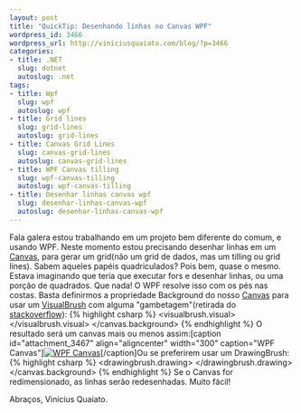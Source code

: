 ```yaml
--- 
layout: post
title: "QuickTip: Desenhando linhas no Canvas WPF"
wordpress_id: 3466
wordpress_url: http://viniciusquaiato.com/blog/?p=3466
categories: 
- title: .NET
  slug: dotnet
  autoslug: .net
tags: 
- title: Wpf
  slug: wpf
  autoslug: wpf
- title: Grid lines
  slug: grid-lines
  autoslug: grid-lines
- title: Canvas Grid Lines
  slug: canvas-grid-lines
  autoslug: canvas-grid-lines
- title: WPF Canvas tilling
  slug: wpf-canvas-tilling
  autoslug: wpf-canvas-tilling
- title: Desenhar linhas canvas wpf
  slug: desenhar-linhas-canvas-wpf
  autoslug: desenhar-linhas-canvas-wpf
---
```

Fala galera estou trabalhando em um projeto bem diferente do comum, e usando WPF. Neste momento estou precisando desenhar linhas em um [Canvas](http://msdn.microsoft.com/en-us/library/system.windows.controls.canvas.aspx), para gerar um grid(não um grid de dados, mas um tilling ou grid lines). Sabem aqueles papéis quadriculados? Pois bem, quase o mesmo. Estava imaginando que teria que executar fors e desenhar linhas, ou uma porção de quadrados. Que nada! O WPF resolve isso com os pés nas costas. Basta definirmos a propriedade Background do nosso [Canvas](http://msdn.microsoft.com/en-us/library/system.windows.controls.canvas.aspx) para usar um [VisualBrush](http://msdn.microsoft.com/en-us/library/system.windows.media.visualbrush.aspx) com alguma "gambetagem"(retirada do [stackoverflow](http://stackoverflow.com/questions/4209853/canvas-with-transforms-whats-the-best-way-to-draw-a-grid)):
{% highlight csharp %}
            <visualbrush.visual>                <grid>                    <rectangle width="1" height="0.02" fill="Black" horizontalalignment="Left" verticalalignment="Top" />                    <rectangle height="1" width="0.02" fill="Black" horizontalalignment="Left" verticalalignment="Top" />                </grid>            </visualbrush.visual>        </visualbrush>    </canvas.background></canvas>
{% endhighlight %}
O resultado será um canvas mais ou menos assim:[caption id="attachment_3467" align="aligncenter" width="300" caption="WPF Canvas"][![WPF Canvas](http://viniciusquaiato.com/images_posts/WPF-Canvas-300x182.png "WPF Canvas")](http://viniciusquaiato.com/images_posts/WPF-Canvas.png)[/caption]Ou se preferirem usar um DrawingBrush:
{% highlight csharp %}
                <drawingbrush.drawing>                    <geometrydrawing geometry="M0,0 L0,1 0.03,1 0.03,0.03 1,0.03 1,0 Z" brush="Black" />                </drawingbrush.drawing>            </drawingbrush>        </canvas.background>    </canvas>
{% endhighlight %}
Se o Canvas for redimensionado, as linhas serão redesenhadas. Muito fácil!

Abraços,
Vinicius Quaiato.
